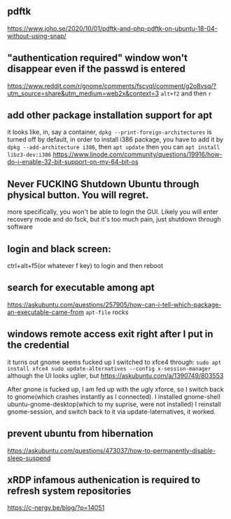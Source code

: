 ## pdftk
https://www.joho.se/2020/10/01/pdftk-and-php-pdftk-on-ubuntu-18-04-without-using-snap/
## "authentication required" window won't disappear even if the passwd is entered
https://www.reddit.com/r/gnome/comments/fscvql/comment/g2o8vsq/?utm_source=share&utm_medium=web2x&context=3
`alt+f2` and then `r`

## add other package installation support for apt
it looks like, in, say a container, `dpkg --print-foreign-architectures` is turned off by default,
in order to install i386 package, you have to add it by `dpkg --add-architecture i386`, then `apt update`
then you can `apt install libz3-dev:i386`
https://www.linode.com/community/questions/19916/how-do-i-enable-32-bit-support-on-my-64-bit-os

## Never FUCKING Shutdown Ubuntu through physical button. You will regret.
more specifically, you won't be able to login the GUI. Likely you will enter recovery mode and do fsck, but it's too much pain, just shutdown through software

## login and black screen:
ctrl+alt+f5(or whatever f key) to login and then reboot

## search for executable among apt
https://askubuntu.com/questions/257905/how-can-i-tell-which-package-an-executable-came-from
`apt-file` rocks

## windows remote access exit right after I put in the credential
it turns out gnome seems fucked up
I switched to xfce4 through:
`sudo apt install xfce4
sudo update-alternatives --config x-session-manager`
although the UI looks uglier, but 
https://askubuntu.com/a/1390749/803553

After gnone is fucked up, I am fed up with the ugly xforce, so I switch back to gnome(which crashes instantly as I connected).
I installed gnome-shell ubuntu-gnome-desktop(which to my suprise, were not installed)
I reinstall gnome-session, and switch back to it via update-laternatives, it worked.

## prevent ubuntu from hibernation
https://askubuntu.com/questions/473037/how-to-permanently-disable-sleep-suspend

## xRDP infamous authenication is required to refresh system repositories
https://c-nergy.be/blog/?p=14051
